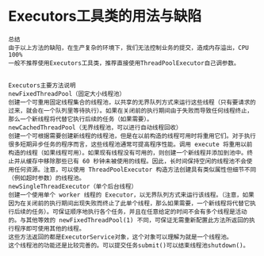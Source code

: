 # Executors工具类的用法与缺陷
    总结
    由于以上方法的缺陷，在生产复杂的环境下，我们无法控制业务的提交，造成内存溢出，CPU 100%
    一般不推荐使用Executors工具类，推荐直接使用ThreadPoolExecutor自己调参数。
    
    
    Executors主要方法说明
    newFixedThreadPool（固定大小线程池）
    创建一个可重用固定线程集合的线程池，以共享的无界队列方式来运行这些线程（只有要请求的过来，就会在一个队列里等待执行）。如果在关闭前的执行期间由于失败而导致任何线程终止，那么一个新线程将代替它执行后续的任务（如果需要）。
    newCachedThreadPool（无界线程池，可以进行自动线程回收）
    创建一个可根据需要创建新线程的线程池，但是在以前构造的线程可用时将重用它们。对于执行很多短期异步任务的程序而言，这些线程池通常可提高程序性能。调用 execute 将重用以前构造的线程（如果线程可用）。如果现有线程没有可用的，则创建一个新线程并添加到池中。终止并从缓存中移除那些已有 60 秒钟未被使用的线程。因此，长时间保持空闲的线程池不会使用任何资源。注意，可以使用 ThreadPoolExecutor 构造方法创建具有类似属性但细节不同（例如超时参数）的线程池。
    newSingleThreadExecutor（单个后台线程）
    创建一个使用单个 worker 线程的 Executor，以无界队列方式来运行该线程。（注意，如果因为在关闭前的执行期间出现失败而终止了此单个线程，那么如果需要，一个新线程将代替它执行后续的任务）。可保证顺序地执行各个任务，并且在任意给定的时间不会有多个线程是活动的。与其他等效的 newFixedThreadPool(1) 不同，可保证无需重新配置此方法所返回的执行程序即可使用其他的线程。
    这些方法返回的都是ExecutorService对象，这个对象可以理解为就是一个线程池。
    这个线程池的功能还是比较完善的。可以提交任务submit()可以结束线程池shutdown()。

    

    
